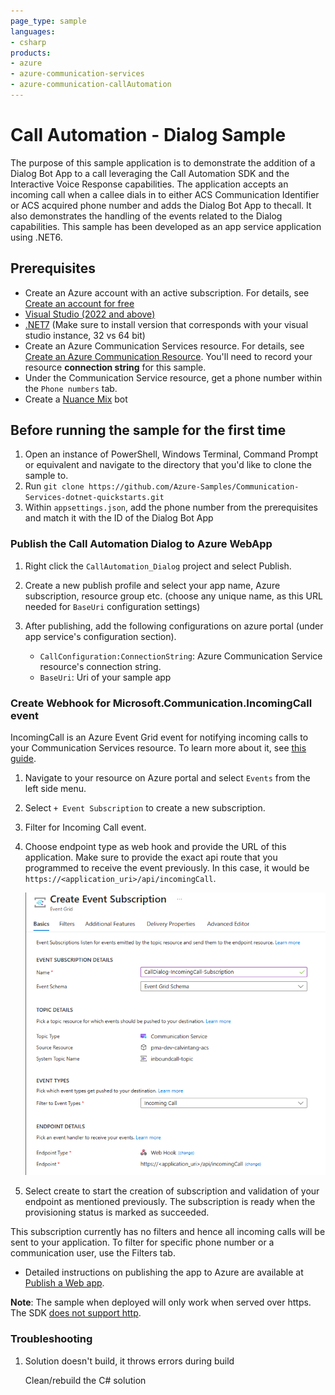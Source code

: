```yaml
---
page_type: sample
languages:
- csharp
products:
- azure
- azure-communication-services
- azure-communication-callAutomation
---
```


# Call Automation - Dialog Sample

The purpose of this sample application is to demonstrate the addition of a Dialog Bot App to a call leveraging the Call Automation SDK and the Interactive Voice Response capabilities. The application accepts an incoming call when a callee dials in to either ACS Communication Identifier or ACS acquired phone number and adds the Dialog Bot App to thecall. It also demonstrates the handling of the events related to the Dialog capabilities. This sample has been developed as an app service application using .NET6.

## Prerequisites

- Create an Azure account with an active subscription. For details, see [Create an account for free](https://azure.microsoft.com/free/)
- [Visual Studio (2022 and above)](https://visualstudio.microsoft.com/vs/)
- [.NET7](https://dotnet.microsoft.com/en-us/download/dotnet/7.0) (Make sure to install version that corresponds with your visual studio instance, 32 vs 64 bit)
- Create an Azure Communication Services resource. For details, see [Create an Azure Communication Resource](https://docs.microsoft.com/azure/communication-services/quickstarts/create-communication-resource). You'll need to record your resource **connection string** for this sample.
- Under the Communication Service resource, get a phone number within the `Phone numbers` tab.
- Create a [Nuance Mix][Nuance_Mix] bot

## Before running the sample for the first time

1. Open an instance of PowerShell, Windows Terminal, Command Prompt or equivalent and navigate to the directory that you'd like to clone the sample to.
2. Run `git clone https://github.com/Azure-Samples/Communication-Services-dotnet-quickstarts.git`
3. Within `appsettings.json`, add the phone number from the prerequisites and match it with the ID of the Dialog Bot App

### Publish the Call Automation Dialog to Azure WebApp

1. Right click the `CallAutomation_Dialog` project and select Publish.
2. Create a new publish profile and select your app name, Azure subscription, resource group etc. (choose any unique name, as this URL needed for `BaseUri` configuration settings)
3. After publishing, add the following configurations on azure portal (under app service's configuration section).

    - `CallConfiguration:ConnectionString`: Azure Communication Service resource's connection string.
    - `BaseUri`: Uri of your sample app

### Create Webhook for Microsoft.Communication.IncomingCall event
IncomingCall is an Azure Event Grid event for notifying incoming calls to your Communication Services resource. To learn more about it, see [this guide](https://learn.microsoft.com/en-us/azure/communication-services/concepts/call-automation/incoming-call-notification). 
1. Navigate to your resource on Azure portal and select `Events` from the left side menu.
1. Select `+ Event Subscription` to create a new subscription. 
1. Filter for Incoming Call event. 
1. Choose endpoint type as web hook and provide the URL of this application. Make sure to provide the exact api route that you programmed to receive the event previously. In this case, it would be `https://<application_uri>/api/incomingCall`.  

	![Event Grid Subscription for Incoming Call](./data/EventGridSubscription-IncomingCall.png)

1. Select create to start the creation of subscription and validation of your endpoint as mentioned previously. The subscription is ready when the provisioning status is marked as succeeded.

This subscription currently has no filters and hence all incoming calls will be sent to your application. To filter for specific phone number or a communication user, use the Filters tab.

- Detailed instructions on publishing the app to Azure are available at [Publish a Web app](https://docs.microsoft.com/visualstudio/deployment/quickstart-deploy-to-azure?view=vs-2019).

**Note**: The sample when deployed will only work when served over https. The SDK [does not support http](https://docs.microsoft.com/azure/communication-services/concepts/voice-video-calling/calling-sdk-features#user-webrtc-over-https).

### Troubleshooting

1. Solution doesn't build, it throws errors during build

	Clean/rebuild the C# solution

<!-- Links -->
[Nuance_Mix]: https://docs.nuance.com/mix/